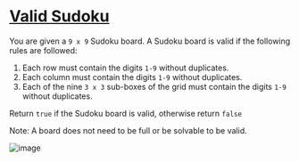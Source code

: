 # [Valid Sudoku](https://neetcode.io/problems/valid-sudoku)

You are given a ``` 9 x 9 ``` Sudoku board. A Sudoku board is valid if the following rules are followed:
1. Each row must contain the digits ``` 1-9 ``` without duplicates.
2. Each column must contain the digits ``` 1-9 ``` without duplicates.
3. Each of the nine ``` 3 x 3 ``` sub-boxes of the grid must contain the digits ``` 1-9 ``` without duplicates.

Return ``` true ``` if the Sudoku board is valid, otherwise return ``` false ```

Note: A board does not need to be full or be solvable to be valid.

![image](https://imagedelivery.net/CLfkmk9Wzy8_9HRyug4EVA/0be40c5d-2d18-42b8-261b-13ca50de4100/public)
